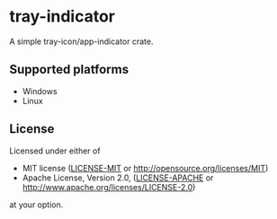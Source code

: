 # tray-indicator

A simple tray-icon/app-indicator crate.

## Supported platforms

* Windows
* Linux

## License

Licensed under either of

 * MIT license ([LICENSE-MIT](LICENSE-MIT) or http://opensource.org/licenses/MIT)
 * Apache License, Version 2.0, ([LICENSE-APACHE](LICENSE-APACHE) or http://www.apache.org/licenses/LICENSE-2.0)

at your option.
